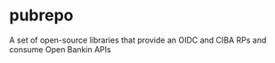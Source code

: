 # pubrepo
A set of open-source libraries that provide an OIDC and CIBA RPs and consume Open Bankin APIs
